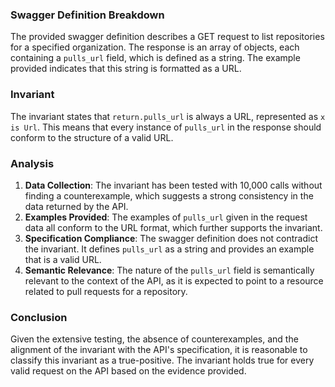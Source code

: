 ### Swagger Definition Breakdown
The provided swagger definition describes a GET request to list repositories for a specified organization. The response is an array of objects, each containing a `pulls_url` field, which is defined as a string. The example provided indicates that this string is formatted as a URL.

### Invariant
The invariant states that `return.pulls_url` is always a URL, represented as `x is Url`. This means that every instance of `pulls_url` in the response should conform to the structure of a valid URL.

### Analysis
1. **Data Collection**: The invariant has been tested with 10,000 calls without finding a counterexample, which suggests a strong consistency in the data returned by the API.
2. **Examples Provided**: The examples of `pulls_url` given in the request data all conform to the URL format, which further supports the invariant.
3. **Specification Compliance**: The swagger definition does not contradict the invariant. It defines `pulls_url` as a string and provides an example that is a valid URL.
4. **Semantic Relevance**: The nature of the `pulls_url` field is semantically relevant to the context of the API, as it is expected to point to a resource related to pull requests for a repository.

### Conclusion
Given the extensive testing, the absence of counterexamples, and the alignment of the invariant with the API's specification, it is reasonable to classify this invariant as a true-positive. The invariant holds true for every valid request on the API based on the evidence provided.
